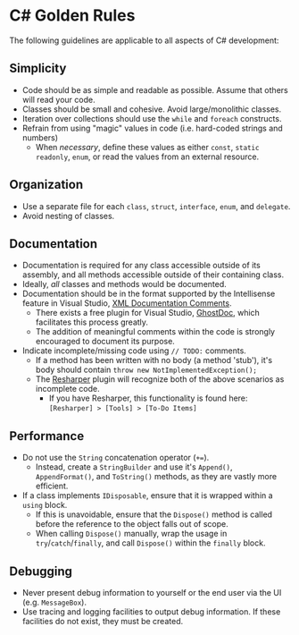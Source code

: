 # C# Golden Rules

The following guidelines are applicable to all aspects of C# development:

## Simplicity

- Code should be as simple and readable as possible.  Assume that others will read your code.
- Classes should be small and cohesive.  Avoid large/monolithic classes. 
- Iteration over collections should use the `while` and `foreach` constructs.
- Refrain from using "magic" values in code (i.e. hard-coded strings and numbers)
  - When *necessary*, define these values as either `const`, `static readonly`, `enum`, or read the values from an external resource.

## Organization

- Use a separate file for each `class`, `struct`, `interface`, `enum`, and `delegate`.
- Avoid nesting of classes.

## Documentation

- Documentation is required for any class accessible outside of its assembly, and all methods accessible outside of their containing class.  
- Ideally, *all* classes and methods would be documented.
- Documentation should be in the format supported by the Intellisense feature in Visual Studio, [XML Documentation Comments](https://msdn.microsoft.com/en-us/library/b2s063f7.aspx).  
  - There exists a free plugin for Visual Studio, [GhostDoc](http://submain.com/products/ghostdoc.aspx), which facilitates this process greatly.
  - The addition of meaningful comments within the code is strongly encouraged to document its purpose.
- Indicate incomplete/missing code using `// TODO:` comments.
  - If a method has been written with no body (a method 'stub'), it's body should contain `throw new NotImplementedException();`
  - The [Resharper](https://www.jetbrains.com/resharper/) plugin will recognize both of the above scenarios as incomplete code.  
    - If you have Resharper, this functionality is found here: `[Resharper] > [Tools] > [To-Do Items]`


## Performance 

- Do not use the `String` concatenation operator (`+=`).
  - Instead, create a `StringBuilder` and use it's `Append()`, `AppendFormat()`, and `ToString()` methods, as they are vastly more efficient.
- If a class implements `IDisposable`, ensure that it is wrapped within a `using` block.
  - If this is unavoidable, ensure that the `Dispose()` method is called before the reference to the object falls out of scope.
  - When calling `Dispose()` manually, wrap the usage in `try`/`catch`/`finally`, and call `Dispose()` within the `finally` block.


## Debugging 

- Never present debug information to yourself or the end user via the UI (e.g. `MessageBox`).
- Use tracing and logging facilities to output debug information.  If these facilities do not exist, they must be created.